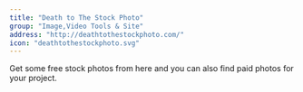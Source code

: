 ```yaml
---
title: "Death to The Stock Photo"
group: "Image,Video Tools & Site"
address: "http://deathtothestockphoto.com/"
icon: "deathtothestockphoto.svg"
---
```

Get some free stock photos from here and you can also find paid photos for your project.
